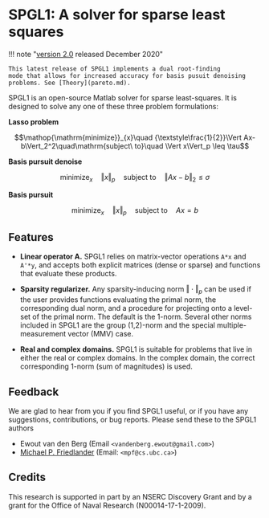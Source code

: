 # SPGL1: A solver for sparse least squares

!!! note "[version 2.0](install.md) released December 2020"

    This latest release of SPGL1 implements a dual root-finding
    mode that allows for increased accuracy for basis pusuit denoising
    problems. See [Theory](pareto.md).

SPGL1 is an open-source Matlab solver for sparse least-squares. It is designed to solve any one of these three problem formulations:

**Lasso problem**

$$\mathop{\mathrm{minimize}}_{x}\quad {\textstyle\frac{1}{2}}\Vert Ax-b\Vert_2^2\quad\mathrm{subject\ to}\quad \Vert x\Vert_p \leq \tau$$


**Basis pursuit denoise**

$$\mathop{\mathrm{minimize}}_{x}\quad \Vert x\Vert_p\quad \mathrm{subject\ to}\quad \Vert Ax-b\Vert_2 \leq \sigma$$


**Basis pursuit**

$$\mathop{\mathrm{minimize}}_{x}\quad \Vert x\Vert_p\quad \mathrm{subject\ to}\quad Ax=b$$

## Features

* **Linear operator A.** SPGL1 relies on matrix-vector operations `A*x` and `A'*y`, and accepts both explicit matrices (dense or sparse) and functions that evaluate these products.

* **Sparsity regularizer.** Any sparsity-inducing norm $\Vert\cdot\Vert_p$ can be used if the user provides functions evaluating the primal norm, the corresponding dual norm, and a procedure for projecting onto a level-set of the primal norm. The default is the 1-norm.  Several other norms included in SPGL1 are the group (1,2)-norm and the special multiple-measurement vector (MMV) case.

* **Real and complex domains.** SPGL1 is suitable for problems that live in either the real or complex domains. In the complex domain, the correct corresponding 1-norm (sum of magnitudes) is used.

## Feedback

We are glad to hear from you if you find SPGL1 useful, or if you have any suggestions, contributions, or bug reports. Please send these to the SPGL1 authors

* Ewout van den Berg (Email ``<vandenberg.ewout@gmail.com>``)
* [Michael P. Friedlander](https://friedlander.io) (Email: ``<mpf@cs.ubc.ca>``)

## Credits

This research is supported in part by an NSERC Discovery Grant and by a grant for the Office of Naval Research (N00014-17-1-2009).


